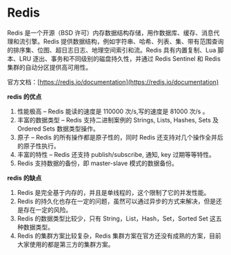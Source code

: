 # Redis

Redis 是一个开源（BSD 许可）内存数据结构存储，用作数据库、缓存、消息代理和流引擎。Redis 提供数据结构，例如字符串、哈希、列表、集、带有范围查询的排序集、位图、超日志日志、地理空间索引和流。Redis 具有内置复制、Lua 脚本、LRU 逐出、事务和不同级别的磁盘持久性，并通过 Redis Sentinel 和 Redis 集群的自动分区提供高可用性。

官方文档：[https://redis.io/documentation](https://redis.io/documentation)

**redis 的优点**

1. 性能极高 – Redis 能读的速度是 110000 次/s,写的速度是 81000 次/s 。
2. 丰富的数据类型 – Redis 支持二进制案例的 Strings, Lists, Hashes, Sets 及 Ordered Sets 数据类型操作。
3. 原子 – Redis 的所有操作都是原子性的，同时 Redis 还支持对几个操作全并后的原子性执行。
4. 丰富的特性 – Redis 还支持 publish/subscribe, 通知, key 过期等等特性。
5. Redis 支持数据的备份，即 master-slave 模式的数据备份。

**redis 的缺点**

1. Redis 是完全基于内存的，并且是单线程的，这个限制了它的并发性能。
2. Redis 的持久化也存在一定的问题，虽然可以通过异步的方式来解决，但是还是存在一定的风险。
3. Redis 的数据类型比较少，只有 String，List，Hash，Set，Sorted Set 这五种数据类型。
4. Redis 的集群方案比较复杂，Redis 集群方案在官方还没有成熟的方案，目前大家使用的都是第三方的集群方案。

<!-- @include:./dataType/index.md -->
<!-- @include:./dataType/index.md -->
